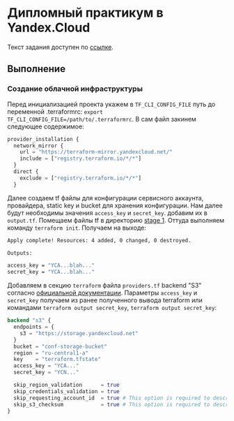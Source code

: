 # Дипломный практикум в Yandex.Cloud

Текст задания доступен по [ссылке](https://github.com/netology-code/devops-diplom-yandexcloud/blob/main/README.md).

## Выполнение

### Создание облачной инфраструктуры

Перед инициализацией проекта укажем в `TF_CLI_CONFIG_FILE` путь до переменной .terraformrc: `export TF_CLI_CONFIG_FILE=/path/to/.terraformrc`. В сам файл закинем  следующее содержимое:  

```tf
provider_installation {
  network_mirror {
    url = "https://terraform-mirror.yandexcloud.net/"
    include = ["registry.terraform.io/*/*"]
  }
  direct {
    exclude = ["registry.terraform.io/*/*"]
  }
```
Далее создаем tf файлы для конфигурации сервисного аккаунта, провайдера, static key и bucket для хранения конфигурации. Нам далее будут необходимы значения `access_key` и `secret_key`. добавим их в `output.tf`. Помещаем файлы tf в директорию [stage 1](infrastructure/stage_1). 
Оттуда выполняем команду `terraform init`. Получаем на выходе:

```bash
Apply complete! Resources: 4 added, 0 changed, 0 destroyed.

Outputs:

access_key = "YCA...blah..."
secret_key = "YCA...blah..."
```

Добавляем в секцию `terraform` файла `providers.tf` backend "S3" согласно [официальной документации](https://yandex.cloud/en/docs/tutorials/infrastructure-management/terraform-state-storage?utm_referrer=https%3A%2F%2Fwww.google.com%2F#set-up-backend). Параметры `access_key` и `secret_key` получаем из ранее полученного вывода terraform или командами `terraform output secret_key`, `terraform output secret_key`:

```tf
backend "s3" {
  endpoints = {
    s3 = "https://storage.yandexcloud.net"
  }
  bucket = "conf-storage-bucket"
  region = "ru-central1-a"
  key    = "terraform.tfstate"
  access_key = "YCA..."
  secret_key = "YCN..."

  skip_region_validation      = true
  skip_credentials_validation = true
  skip_requesting_account_id  = true # This option is required to describe backend for Terraform version 1.6.1 or higher.
  skip_s3_checksum            = true # This option is required to describe backend for Terraform version 1.6.3 or higher.
}
```

### 
